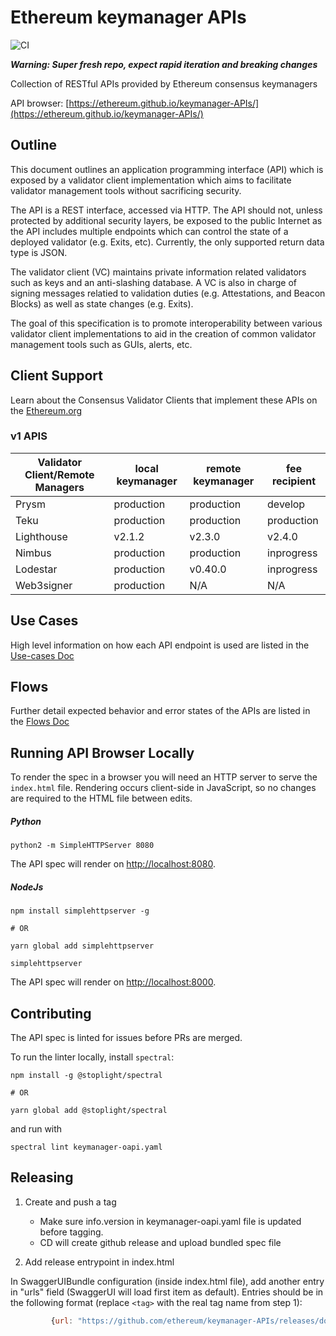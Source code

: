 # Ethereum keymanager APIs

![CI](https://github.com/ethereum/keymanager-APIs/workflows/CI/badge.svg)

**_Warning: Super fresh repo, expect rapid iteration and breaking changes_**

Collection of RESTful APIs provided by Ethereum consensus keymanagers

API browser: [https://ethereum.github.io/keymanager-APIs/](https://ethereum.github.io/keymanager-APIs/)

## Outline

This document outlines an application programming interface (API) which is exposed by a validator client implementation
which aims to facilitate validator management tools without sacrificing security.

The API is a REST interface, accessed via HTTP. The API should not, unless protected by additional security layers,
be exposed to the public Internet as the API includes multiple endpoints which can control the state of a deployed validator (e.g. Exits, etc).
Currently, the only supported return data type is JSON.

The validator client (VC) maintains private information related validators such as keys and an anti-slashing database.
A VC is also in charge of signing messages relatied to validation duties (e.g. Attestations, and Beacon Blocks) as well as state changes (e.g. Exits).

The goal of this specification is to promote interoperability between various validator client implementations to aid in the creation of common validator management tools
such as GUIs, alerts, etc.

## Client Support

Learn about the Consensus Validator Clients that implement these APIs on the [Ethereum.org](https://ethereum.org/)

### v1 APIS
| Validator Client/Remote Managers | local keymanager | remote keymanager | fee recipient |
| -------------------------------- | ---------------- | ----------------- | ------------- |
| Prysm                            | production       | production        | develop       |
| Teku                             | production       | production        | production    |
| Lighthouse                       | v2.1.2           | v2.3.0            | v2.4.0        |
| Nimbus                           | production       | production        | inprogress    |
| Lodestar                         | production       | v0.40.0           | inprogress    |
| Web3signer                       | production       | N/A               | N/A           |

## Use Cases

High level information on how each API endpoint is used are listed in the [Use-cases Doc](/use-cases/README.md)

## Flows

Further detail expected behavior and error states of the APIs are listed in the [Flows Doc](/flows/README.md)

## Running API Browser Locally

To render the spec in a browser you will need an HTTP server to serve the `index.html` file.
Rendering occurs client-side in JavaScript, so no changes are required to the HTML file between
edits.

##### Python

```
python2 -m SimpleHTTPServer 8080
```

The API spec will render on [http://localhost:8080](http://localhost:8080).

##### NodeJs

```
npm install simplehttpserver -g

# OR

yarn global add simplehttpserver

simplehttpserver
```

The API spec will render on [http://localhost:8000](http://localhost:8000).

## Contributing

The API spec is linted for issues before PRs are merged.

To run the linter locally, install `spectral`:

```
npm install -g @stoplight/spectral

# OR

yarn global add @stoplight/spectral
```

and run with

```
spectral lint keymanager-oapi.yaml
```

## Releasing

1. Create and push a tag

   - Make sure info.version in keymanager-oapi.yaml file is updated before tagging.
   - CD will create github release and upload bundled spec file

2. Add release entrypoint in index.html

In SwaggerUIBundle configuration (inside index.html file), add another entry in "urls" field (SwaggerUI will load first item as default).
Entries should be in the following format (replace `<tag>` with the real tag name from step 1):

```javascript
         {url: "https://github.com/ethereum/keymanager-APIs/releases/download/<tag>/keymanager-oapi.yaml", name: "<tag>"},
```
